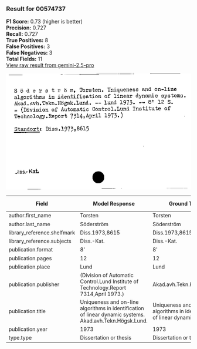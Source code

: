 ### Result for 00574737
**F1 Score:** 0.73 (higher is better)<br>**Precision:** 0.727<br>**Recall:** 0.727<br>**True Positives:** 8<br>**False Positives:** 3<br>**False Negatives:** 3<br>**Total Fields:** 11<br>[View raw result from gemini-2.5-pro](https://github.com/RISE-UNIBAS/humanities_data_benchmark/blob/main/results/2025-10-01/T0155/request_T0155_00574737.json)

<img src="https://github.com/RISE-UNIBAS/humanities_data_benchmark/blob/main/benchmarks/zettelkatalog/images/00574737.jpg?raw=true" alt="00574737" width="600px">

| Field | Model Response | Ground Truth | Fuzzy Score | Match |
|-------|----------------|--------------|-------------|-------|
| author.first_name | Torsten | Torsten | 1.000 | ✅ |
| author.last_name | Söderström | Söderström | 1.000 | ✅ |
| library_reference.shelfmark | Diss.1973,8615 | Diss.1973,8615 | 1.000 | ✅ |
| library_reference.subjects | Diss.-Kat. | Diss.-Kat. | 1.000 | ✅ |
| publication.format | 8' | 8' | 1.000 | ✅ |
| publication.pages | 12 | 12 | 1.000 | ✅ |
| publication.place | Lund | Lund | 1.000 | ✅ |
| publication.publisher | (Division of Automatic Control.Lund Institute of Technology.Report 7314,April 1973.) | Akad.avh.Tekn.Högsk.Lund | 0.148 | ❌ |
| publication.title | Uniqueness and on-line algorithms in identification of linear dynamic systems. Akad.avh.Tekn.Högsk.Lund. | Uniqueness and on-line algorithms in identification of linear dynamic systems | 0.851 | ❌ |
| publication.year | 1973 | 1973 | 0.000 | ❌ |
| type.type | Dissertation or thesis | Dissertation or thesis | 1.000 | ✅ |

